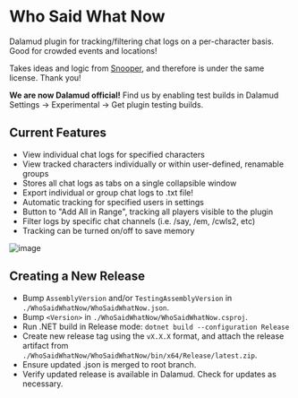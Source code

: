 # Who Said What Now

Dalamud plugin for tracking/filtering chat logs on a per-character basis. Good for crowded events and locations!

Takes ideas and logic from [Snooper](https://github.com/Maia-Everett/dalamud-snooper), and therefore is under the same license. Thank you!

**We are now Dalamud official!** Find us by enabling test builds in Dalamud Settings -> Experimental -> Get plugin testing builds.

## Current Features

* View individual chat logs for specified characters
* View tracked characters individually or within user-defined, renamable groups
* Stores all chat logs as tabs on a single collapsible window
* Export individual or group chat logs to .txt file!
* Automatic tracking for specified users in settings
* Button to "Add All in Range", tracking all players visible to the plugin
* Filter logs by specific chat channels (i.e. /say, /em, /cwls2, etc)
* Tracking can be turned on/off to save memory

![image](https://github.com/perappu/WhoSaidWhatNow/assets/13854524/3eb4e1ca-f2db-439e-858b-7dd0fd7a3016)

## Creating a New Release

- Bump `AssemblyVersion` and/or `TestingAssemblyVersion` in `./WhoSaidWhatNow/WhoSaidWhatNow.json`.
- Bump `<Version>` in `./WhoSaidWhatNow/WhoSaidWhatNow.csproj`.
- Run .NET build in Release mode: `dotnet build --configuration Release`
- Create new release tag using the `vX.X.X` format, and attach the release artifact from `./WhoSaidWhatNow/WhoSaidWhatNow/bin/x64/Release/latest.zip`.
- Ensure updated .json is merged to root branch.
- Verify updated release is available in Dalamud. Check for updates as necessary.
